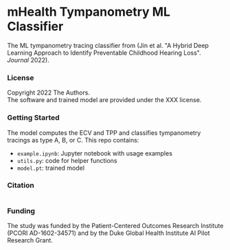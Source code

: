 # mHealth Tympanometry ML Classifier

The ML tympanometry tracing classifier from
(Jin et al. "A Hybrid Deep Learning Approach to Identify Preventable Childhood Hearing Loss".
*Journal* 2022).

### License
Copyright 2022 The Authors.  
The software and trained model are provided under the XXX license.

### Getting Started

The model computes the ECV and TPP and classifies tympanometry tracings as type A, B, or C. This repo contains:

* `example.ipynb`: Jupyter notebook with usage examples
* `utils.py`: code for helper functions
* `model.pt`: trained model

### Citation
```bibtex
```

### Funding
The study was funded by the Patient-Centered Outcomes Research Institute (PCORI AD-1602-34571) and by the Duke Global Health Institute AI Pilot Research Grant.